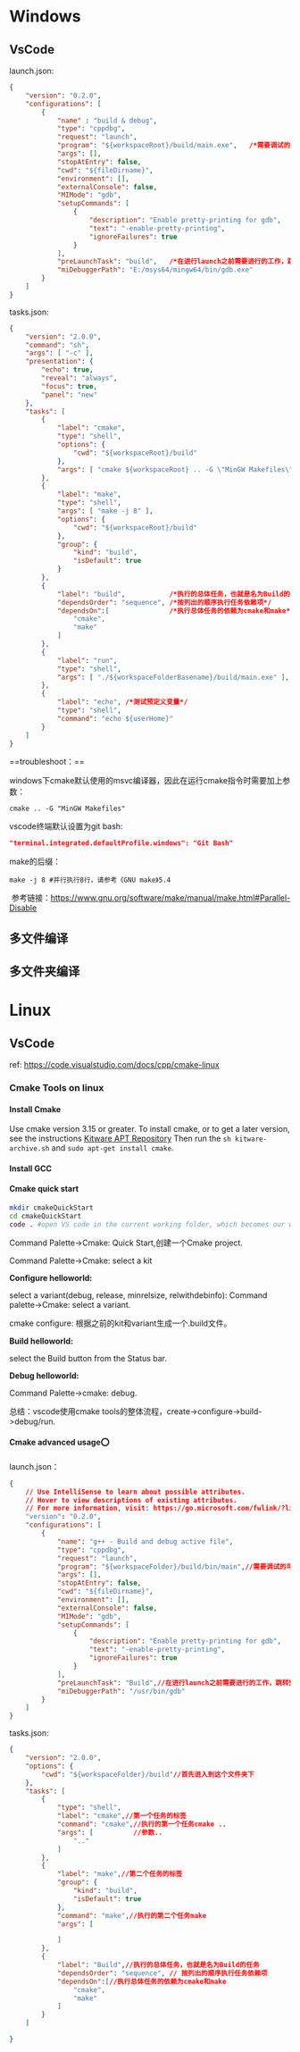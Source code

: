 # Windows

## VsCode

launch.json:

```json
{
    "version": "0.2.0",
    "configurations": [
        {
            "name" : "build & debug",
            "type": "cppdbg",
            "request": "launch",
            "program": "${workspaceRoot}/build/main.exe",   /*需要调试的可执行的绝对路径*/
            "args": [],
            "stopAtEntry": false,
            "cwd": "${fileDirname}",
            "environment": [],
            "externalConsole": false,
            "MIMode": "gdb",
            "setupCommands": [
                {
                    "description": "Enable pretty-printing for gdb",
                    "text": "-enable-pretty-printing",
                    "ignoreFailures": true
                }
            ],
            "preLaunchTask": "build",   /*在进行launch之前需要进行的工作，跳转到tasks.json，也就是tasks.json中需要执行的任务*/
            "miDebuggerPath": "E:/msys64/mingw64/bin/gdb.exe"
        }
    ]
}
```

tasks.json:

```json
{
    "version": "2.0.0",
    "command": "sh",
    "args": [ "-c" ],
    "presentation": {
        "echo": true,
        "reveal": "always",
        "focus": true,
        "panel": "new"
    },
    "tasks": [
        {
            "label": "cmake",
            "type": "shell",
            "options": {
                "cwd": "${workspaceRoot}/build"
            },
            "args": [ "cmake ${workspaceRoot} .. -G \"MinGW Makefiles\" "]
        },
        {
            "label": "make",
            "type": "shell",
            "args": [ "make -j 8" ],
            "options": {
                "cwd": "${workspaceRoot}/build"
            },
            "group": {
                "kind": "build",
                "isDefault": true
            }
        },
        {
            "label": "build",           /*执行的总体任务，也就是名为Build的任务*/
            "dependsOrder": "sequence", /*按列出的顺序执行任务依赖项*/
            "dependsOn":[               /*执行总体任务的依赖为cmake和make*/
                "cmake",
                "make"
            ]
        },
        {
            "label": "run",
            "type": "shell",
            "args": [ "./${workspaceFolderBasename}/build/main.exe" ],
        },
        {
            "label": "echo", /*测试预定义变量*/
            "type": "shell",
            "command": "echo ${userHome}"
        }
    ]
}
```

==troubleshoot：==

windows下cmake默认使用的msvc编译器，因此在运行cmake指令时需要加上参数：

```shell
cmake .. -G "MinGW Makefiles"
```

vscode终端默认设置为git bash:

```json
"terminal.integrated.defaultProfile.windows": "Git Bash"
```

make的后缀：

```shell
make -j 8 #并行执行8行，请参考《GNU make》5.4
```

​					参考链接：https://www.gnu.org/software/make/manual/make.html#Parallel-Disable

## 多文件编译



## 多文件夹编译







# Linux

## VsCode

ref: https://code.visualstudio.com/docs/cpp/cmake-linux

### Cmake Tools on linux

#### Install Cmake

Use cmake version 3.15 or greater. To install cmake, or to get a later version, see the instructions [Kitware APT Repository](https://apt.kitware.com/) Then run the `sh kitware-archive.sh` and `sudo apt-get install cmake`.

#### Install GCC

#### Cmake quick start

```sh
mkdir cmakeQuickStart
cd cmakeQuickStart
code . #open VS code in the current working folder, which becomes our workspace
```

Command Palette->Cmake: Quick Start,创建一个Cmake project.

Command Palette->Cmake: select a kit

**Configure helloworld:** 

select a variant(debug, release, minrelsize, relwithdebinfo): Command palette->Cmake: select a variant.

cmake configure: 根据之前的kit和variant生成一个.build文件。

**Build helloworld:**

select the Build button from the Status bar.

**Debug helloworld:**

Command Palette->cmake: debug.

总结：vscode使用cmake tools的整体流程，create->configure->build->debug/run.

#### Cmake advanced usage:o:

launch.json：

```json
{
    // Use IntelliSense to learn about possible attributes.
    // Hover to view descriptions of existing attributes.
    // For more information, visit: https://go.microsoft.com/fwlink/?linkid=830387
    "version": "0.2.0",
    "configurations": [
        {
            "name": "g++ - Build and debug active file",
            "type": "cppdbg",
            "request": "launch",
            "program": "${workspaceFolder}/build/bin/main",//需要调试的可执行的绝对路径
            "args": [],
            "stopAtEntry": false,
            "cwd": "${fileDirname}",
            "environment": [],
            "externalConsole": false,
            "MIMode": "gdb",
            "setupCommands": [
                {
                    "description": "Enable pretty-printing for gdb",
                    "text": "-enable-pretty-printing",
                    "ignoreFailures": true
                }
            ],
            "preLaunchTask": "Build",//在进行launch之前需要进行的工作，跳转到tasks.json，也就是tasks.json中需要执行的任务
            "miDebuggerPath": "/usr/bin/gdb"
        }
    ]
}
```

tasks.json:

```json
{   
    "version": "2.0.0",
    "options": {
        "cwd": "${workspaceFolder}/build"//首先进入到这个文件夹下
    },
    "tasks": [
        {
            "type": "shell",
            "label": "cmake",//第一个任务的标签
            "command": "cmake",//执行的第一个任务cmake ..
            "args": [          //参数..
                ".."
            ]
        },
        {
            "label": "make",//第二个任务的标签
            "group": {
                "kind": "build",
                "isDefault": true
            },
            "command": "make",//执行的第二个任务make
            "args": [

            ]
        },
        {
            "label": "Build",//执行的总体任务，也就是名为Build的任务
			"dependsOrder": "sequence", // 按列出的顺序执行任务依赖项
            "dependsOn":[//执行总体任务的依赖为cmake和make
                "cmake",
                "make"
            ]
        }
    ]

}
```
